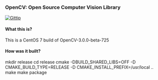 ### OpenCV: Open Source Computer Vision Library

[![Gittip](http://img.shields.io/gittip/OpenCV.png)](https://www.gittip.com/OpenCV/)

#### What this is?

This is a CentOS 7 build of OpenCV-3.0.0-beta-725

#### How was it built?

mkdir release
cd release
cmake -DBUILD_SHARED_LIBS=OFF -D CMAKE_BUILD_TYPE=RELEASE -D CMAKE_INSTALL_PREFIX=/usr/local ..
make
make package
